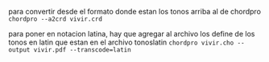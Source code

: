 para convertir desde el formato donde estan los tonos arriba al de chordpro
`chordpro --a2crd vivir.crd`

para poner en notacion latina, hay que agregar al archivo los define de los
tonos en latin que estan en el archivo tonoslatin
`chordpro vivir.cho --output vivir.pdf --transcode=latin`
